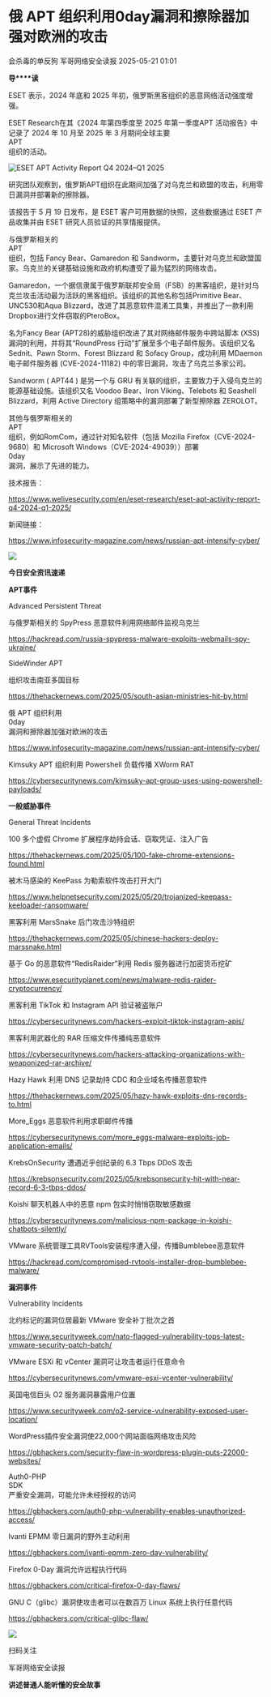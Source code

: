 #  俄 APT 组织利用0day漏洞和擦除器加强对欧洲的攻击   
会杀毒的单反狗  军哥网络安全读报   2025-05-21 01:01  
  
**导****读**  
  
  
  
ESET 表示，2024 年底和 2025 年初，俄罗斯黑客组织的恶意网络活动强度增强。  
  
  
ESET Research在其《2024 年第四季度至 2025 年第一季度APT 活动报告》中记录了 2024 年 10 月至 2025 年 3 月期间全球主要  
APT  
组织的活动。  
  
![ESET APT Activity Report Q4 2024–Q1 2025](https://mmbiz.qpic.cn/mmbiz_jpg/AnRWZJZfVaG59xQ0cjwS1CuJYicsdaSp7kib3VG4v2IRibngymkkBmiaLyOfjZ8HiatqgEiboV1EFiarJ5cnDicnAXgMZA/640?wx_fmt=jpeg&from=appmsg "")  
  
  
研究团队观察到，俄罗斯APT组织在此期间加强了对乌克兰和欧盟的攻击，利用零日漏洞并部署新的擦除器。  
  
  
该报告于 5 月 19 日发布，是 ESET 客户可用数据的快照，这些数据通过 ESET 产品收集并由 ESET 研究人员验证的共享情报提供。  
  
  
与俄罗斯相关的  
APT  
组织，包括 Fancy Bear、Gamaredon 和 Sandworm，主要针对乌克兰和欧盟国家。乌克兰的关键基础设施和政府机构遭受了最为猛烈的网络攻击。  
  
  
Gamaredon，一个据信隶属于俄罗斯联邦安全局（FSB）的黑客组织，是针对乌克兰攻击活动最为活跃的黑客组织。该组织的其他名称包括Primitive Bear、UNC530和Aqua Blizzard，改进了其恶意软件混淆工具集，并推出了一款利用Dropbox进行文件窃取的PteroBox。  
  
  
名为Fancy Bear (APT28)的威胁组织改进了其对网络邮件服务中跨站脚本 (XSS) 漏洞的利用，并将其“RoundPress 行动”扩展至多个电子邮件服务。该组织又名 Sednit、Pawn Storm、Forest Blizzard 和 Sofacy Group，成功利用 MDaemon 电子邮件服务器 (CVE-2024-11182) 中的零日漏洞，攻击了乌克兰多家公司。  
  
  
Sandworm ( APT44 ) 是另一个与 GRU 有关联的组织，主要致力于入侵乌克兰的能源基础设施。该组织又名 Voodoo Bear、Iron Viking、Telebots 和 Seashell Blizzard，利用 Active Directory 组策略中的漏洞部署了新型擦除器 ZEROLOT。  
  
  
其他与俄罗斯相关的  
APT  
组织，例如RomCom，通过针对知名软件（包括 Mozilla Firefox（CVE-2024-9680）和 Microsoft Windows（CVE-2024-49039））部署  
0day  
漏洞，展示了先进的能力。  
  
  
技术报告：  
  
https://www.welivesecurity.com/en/eset-research/eset-apt-activity-report-q4-2024-q1-2025/  
  
  
新闻链接：  
  
https://www.infosecurity-magazine.com/news/russian-apt-intensify-cyber/  
  
![](https://mmbiz.qpic.cn/mmbiz_svg/McYMgia19V0WHlibFPFtGclHY120OMhgwDUwJeU5D8KY3nARGC1mBpGMlExuV3bibicibJqMzAHnDDlNa5SZaUeib46xSzdeKIzoJA/640?wx_fmt=svg "")  
  
**今日安全资讯速递**  
  
  
  
**APT事件**  
  
  
Advanced Persistent Threat  
  
与俄罗斯相关的 SpyPress 恶意软件利用网络邮件监视乌克兰  
  
https://hackread.com/russia-spypress-malware-exploits-webmails-spy-ukraine/  
  
  
SideWinder APT  
  
组织攻击南亚多国目标  
  
https://thehackernews.com/2025/05/south-asian-ministries-hit-by.html  
  
  
俄 APT 组织利用  
0day  
漏洞和擦除器加强对欧洲的攻击  
  
https://www.infosecurity-magazine.com/news/russian-apt-intensify-cyber/  
  
  
Kimsuky APT 组织利用 Powershell 负载传播 XWorm RAT  
  
https://cybersecuritynews.com/kimsuky-apt-group-uses-using-powershell-payloads/  
  
  
  
**一般威胁事件**  
  
  
General Threat Incidents  
  
100 多个虚假 Chrome 扩展程序劫持会话、窃取凭证、注入广告  
  
https://thehackernews.com/2025/05/100-fake-chrome-extensions-found.html  
  
  
被木马感染的 KeePass 为勒索软件攻击打开大门  
  
https://www.helpnetsecurity.com/2025/05/20/trojanized-keepass-keeloader-ransomware/  
  
  
黑客利用 MarsSnake 后门攻击沙特组织  
  
https://thehackernews.com/2025/05/chinese-hackers-deploy-marssnake.html  
  
  
基于 Go 的恶意软件“RedisRaider”利用 Redis 服务器进行加密货币挖矿  
  
https://www.esecurityplanet.com/news/malware-redis-raider-cryptocurrency/  
  
  
黑客利用 TikTok 和 Instagram API 验证被盗账户  
  
https://cybersecuritynews.com/hackers-exploit-tiktok-instagram-apis/  
  
  
黑客利用武器化的 RAR 压缩文件传播纯恶意软件  
  
https://cybersecuritynews.com/hackers-attacking-organizations-with-weaponized-rar-archive/  
  
  
Hazy Hawk 利用 DNS 记录劫持 CDC 和企业域名传播恶意软件  
  
https://thehackernews.com/2025/05/hazy-hawk-exploits-dns-records-to.html  
  
  
More_Eggs 恶意软件利用求职邮件传播  
  
https://cybersecuritynews.com/more_eggs-malware-exploits-job-application-emails/  
  
  
KrebsOnSecurity 遭遇近乎创纪录的 6.3 Tbps DDoS 攻击  
  
https://krebsonsecurity.com/2025/05/krebsonsecurity-hit-with-near-record-6-3-tbps-ddos/  
  
  
Koishi 聊天机器人中的恶意 npm 包实时悄悄窃取敏感数据  
  
https://cybersecuritynews.com/malicious-npm-package-in-koishi-chatbots-silently/  
  
  
VMware 系统管理工具RVTools安装程序遭入侵，传播Bumblebee恶意软件  
  
https://hackread.com/compromised-rvtools-installer-drop-bumblebee-malware/  
  
  
**漏洞事件**  
  
  
Vulnerability Incidents  
  
北约标记的漏洞位居最新 VMware 安全补丁批次之首  
  
https://www.securityweek.com/nato-flagged-vulnerability-tops-latest-vmware-security-patch-batch/  
  
  
VMware ESXi 和 vCenter 漏洞可让攻击者运行任意命令  
  
https://cybersecuritynews.com/vmware-esxi-vcenter-vulnerability/  
  
  
英国电信巨头 O2 服务漏洞暴露用户位置  
  
https://www.securityweek.com/o2-service-vulnerability-exposed-user-location/  
  
  
WordPress插件安全漏洞使22,000个网站面临网络攻击风险  
  
https://gbhackers.com/security-flaw-in-wordpress-plugin-puts-22000-websites/  
  
  
Auth0-PHP   
SDK  
严重安全漏洞，可能允许未经授权的访问  
  
https://gbhackers.com/auth0-php-vulnerability-enables-unauthorized-access/  
  
  
Ivanti EPMM 零日漏洞的野外主动利用  
  
https://gbhackers.com/ivanti-epmm-zero-day-vulnerability/  
  
  
Firefox 0-Day 漏洞允许远程执行代码  
  
https://gbhackers.com/critical-firefox-0-day-flaws/  
  
  
GNU C（glibc）漏洞使攻击者可以在数百万 Linux 系统上执行任意代码  
  
https://gbhackers.com/critical-glibc-flaw/  
  
![](https://mmbiz.qpic.cn/mmbiz_jpg/AnRWZJZfVaGC3gsJClsh4Fia0icylyBEnBywibdbkrLLzmpibfdnf5wNYzEUq2GpzfedMKUjlLJQ4uwxAFWLzHhPFQ/640?wx_fmt=jpeg "")  
  
扫码关注  
  
军哥网络安全读报  
  
**讲述普通人能听懂的安全故事**  
  
